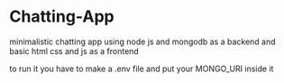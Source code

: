 # Chatting-App
minimalistic chatting app using node js and mongodb as a backend and basic html css and js as a frontend 

to run it you have to make a .env file and put your MONGO_URI inside it 

<img src>

